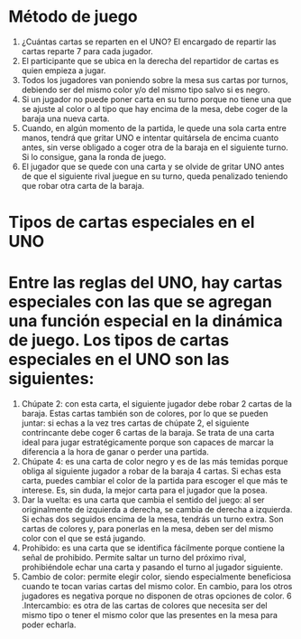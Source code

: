 # Método de juego

1. ¿Cuántas cartas se reparten en el UNO? El encargado de repartir las cartas reparte 7 para cada jugador.
2. El participante que se ubica en la derecha del repartidor de cartas es quien empieza a jugar.
3. Todos los jugadores van poniendo sobre la mesa sus cartas por turnos, debiendo ser del mismo color y/o del mismo tipo salvo si es negro.
4. Si un jugador no puede poner carta en su turno porque no tiene una que se ajuste al color o al tipo que hay encima de la mesa, debe coger de la baraja una nueva carta.
5. Cuando, en algún momento de la partida, le quede una sola carta entre manos, tendrá que gritar UNO e intentar quitársela de encima cuanto antes, sin verse obligado a coger otra de la baraja en el siguiente turno. Si lo consigue, gana la ronda de juego.
6. El jugador que se quede con una carta y se olvide de gritar UNO antes de que el siguiente rival juegue en su turno, queda penalizado teniendo que robar otra carta de la baraja.

# Tipos de cartas especiales en el UNO
# Entre las reglas del UNO, hay cartas especiales con las que se agregan una función especial en la dinámica de juego. Los tipos de cartas especiales en el UNO son las siguientes:

1. Chúpate 2: con esta carta, el siguiente jugador debe robar 2 cartas de la baraja. Estas cartas también son de colores, por lo que se pueden juntar: si echas a la vez tres cartas de chúpate 2, el siguiente contrincante debe coger 6 cartas de la baraja. Se trata de una carta ideal para jugar estratégicamente porque son capaces de marcar la diferencia a la hora de ganar o perder una partida.
2. Chúpate 4: es una carta de color negro y es de las más temidas porque obliga al siguiente jugador a robar de la baraja 4 cartas. Si echas esta carta, puedes cambiar el color de la partida para escoger el que más te interese. Es, sin duda, la mejor carta para el jugador que la posea.
3. Dar la vuelta: es una carta que cambia el sentido del juego: al ser originalmente de izquierda a derecha, se cambia de derecha a izquierda. Si echas dos seguidos encima de la mesa, tendrás un turno extra. Son cartas de colores y, para ponerlas en la mesa, deben ser del mismo color con el que se está jugando.
4. Prohibido: es una carta que se identifica fácilmente porque contiene la señal de prohibido. Permite saltar un turno del próximo rival, prohibiéndole echar una carta y pasando el turno al jugador siguiente.
5. Cambio de color: permite elegir color, siendo especialmente beneficiosa cuando te tocan varias cartas del mismo color. En cambio, para los otros jugadores es negativa porque no disponen de otras opciones de color.
6 .Intercambio: es otra de las cartas de colores que necesita ser del mismo tipo o tener el mismo color que las presentes en la mesa para poder echarla.
